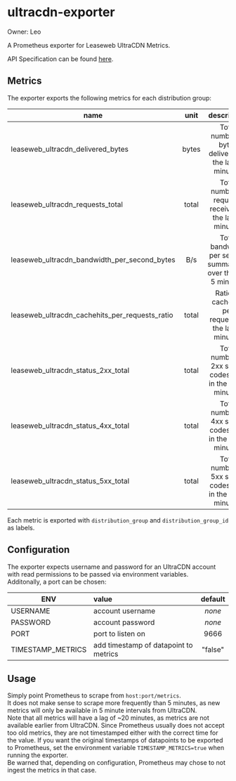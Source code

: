 # ultracdn-exporter

Owner: Leo

A Prometheus exporter for Leaseweb UltraCDN Metrics.

API Specification can be found [here](https://portal.leasewebultracdn.com/apidoc.html).

## Metrics

The exporter exports the following metrics for each distribution group:

| name                | unit | description |
|---------------------|:----:|:-----------:|
|leaseweb_ultracdn_delivered_bytes       |bytes |Total number of bytes delivered in the last 5 minutes.        |
|leaseweb_ultracdn_requests_total        |total |Total number of requests received in the last 5 minutes.      |
|leaseweb_ultracdn_bandwidth_per_second_bytes         |B/s   |Total bandwidth per second summarized over the last 5 minutes.|
|leaseweb_ultracdn_cachehits_per_requests_ratio    |total |Ratio of cachehits per requests in the last 5 minutes.        |
|leaseweb_ultracdn_status_2xx_total |total |Total number of 2xx status codes sent in the last 5 minutes.  |
|leaseweb_ultracdn_status_4xx_total |total |Total number of 4xx status codes sent in the last 5 minutes.  |
|leaseweb_ultracdn_status_5xx_total |total |Total number of 5xx status codes sent in the last 5 minutes.  |

Each metric is exported with `distribution_group` and `distribution_group_id` as labels.

## Configuration

The exporter expects username and password for an UltraCDN account with read permissions to be passed via environment variables.  
Additonally, a port can be chosen:

| ENV | value | default |
|-----|:-------|:-------:|
|USERNAME | account username | _none_ |
|PASSWORD | account password | _none_ |
|PORT     | port to listen on| 9666   |
|TIMESTAMP_METRICS| add timestamp of datapoint to metrics | "false"|

## Usage

Simply point Prometheus to scrape from `host:port/metrics`.  
It does not make sense to scrape more frequently than 5 minutes, as new metrics will only be available in 5 minute intervals from UltraCDN.  
Note that all metrics will have a lag of ~20 minutes, as metrics are not available earlier from UltraCDN.
Since Prometheus usually does not accept too old metrics, they are not timestamped either with the correct time for the value.
If you want the original timestamps of datapoints to be exported to Prometheus, set the environment variable `TIMESTAMP_METRICS=true` when running the exporter.  
Be warned that, depending on configuration, Prometheus may chose to not ingest the metrics in that case.